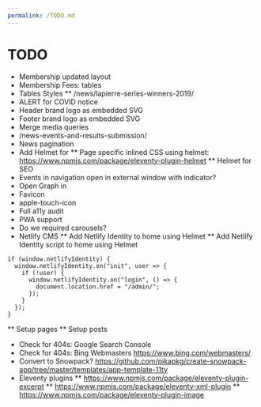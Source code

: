 ```yaml
---
permalink: /TODO.md
---
```


# TODO
* Membership updated layout
* Membership Fees: tables
* Tables Styles
** /news/lapierre-series-winners-2019/
* ALERT for COVID notice
* Header brand logo as embedded SVG
* Footer brand logo as embedded SVG
* Merge media queries
* /news-events-and-results-submission/
* News pagination
* Add Helmet for <head>
** Page specific inlined CSS using helmet: https://www.npmjs.com/package/eleventy-plugin-helmet
** Helmet for SEO
* Events in navigation open in external window with indicator?
* Open Graph in <head>
* Favicon
* apple-touch-icon
* Full a11y audit
* PWA support
* Do we required carousels?
* Netlify CMS
** Add Netlify Identity to home using Helmet <script async src="https://identity.netlify.com/v1/netlify-identity-widget.js"></script>
** Add Netlify Identity script to home using Helmet
```
if (window.netlifyIdentity) {
  window.netlifyIdentity.on("init", user => {
    if (!user) {
      window.netlifyIdentity.on("login", () => {
        document.location.href = "/admin/";
      });
    }
  });
}
```
** Setup pages
** Setup posts
* Check for 404s: Google Search Console
* Check for 404s: Bing Webmasters https://www.bing.com/webmasters/
* Convert to Snowpack? https://github.com/pikapkg/create-snowpack-app/tree/master/templates/app-template-11ty
* Eleventy plugins
** https://www.npmjs.com/package/eleventy-plugin-excerpt
** https://www.npmjs.com/package/eleventy-xml-plugin
** https://www.npmjs.com/package/eleventy-plugin-image
